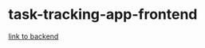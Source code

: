 # task-tracking-app-frontend

<a href="https://github.com/jimvic37/task-tracking-app">link to backend</a>
